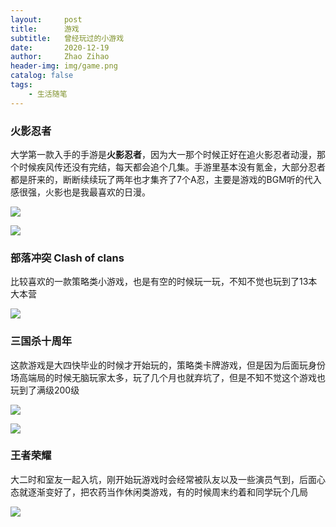 ```yaml
---
layout:     post
title:      游戏
subtitle:   曾经玩过的小游戏
date:       2020-12-19
author:     Zhao Zihao
header-img: img/game.png
catalog: false
tags:
    - 生活随笔
---
```



### 火影忍者


大学第一款入手的手游是**火影忍者**，因为大一那个时候正好在追火影忍者动漫，那个时候疾风传还没有完结，每天都会追个几集。手游里基本没有氪金，大部分忍者都是肝来的，断断续续玩了两年也才集齐了7个A忍，主要是游戏的BGM听的代入感很强，火影也是我最喜欢的日漫。

![](https://tva1.sinaimg.cn/large/008eGmZEgy1gmlzv96u4bj31ds0n07wm.jpg)

![](https://tva1.sinaimg.cn/large/008eGmZEgy1gmlzvbknfjj31ds0n0npg.jpg)



### 部落冲突 Clash of clans

比较喜欢的一款策略类小游戏，也是有空的时候玩一玩，不知不觉也玩到了13本大本营

![](https://tva1.sinaimg.cn/large/008eGmZEgy1gmm0ey1owcj31ds0n0kjr.jpg)



### 三国杀十周年

这款游戏是大四快毕业的时候才开始玩的，策略类卡牌游戏，但是因为后面玩身份场高端局的时候无脑玩家太多，玩了几个月也就弃坑了，但是不知不觉这个游戏也玩到了满级200级

![](https://tva1.sinaimg.cn/large/008eGmZEgy1gmlzzhxrolj31ds0n0x6t.jpg)

![](https://tva1.sinaimg.cn/large/008eGmZEgy1gmlzzpzp5gj31ds0n01l2.jpg)



### 王者荣耀

大二时和室友一起入坑，刚开始玩游戏时会经常被队友以及一些演员气到，后面心态就逐渐变好了，把农药当作休闲类游戏，有的时候周末约着和同学玩个几局

![](https://tva1.sinaimg.cn/large/008eGmZEgy1gmm0rh40kgj31ds0n0u10.jpg)



